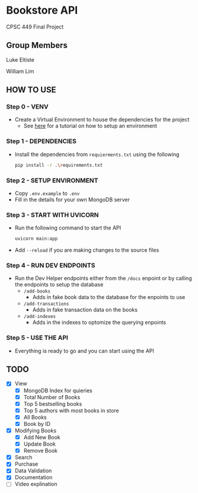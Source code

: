 # Bookstore API

CPSC 449 Final Project

## Group Members

Luke Eltiste

William Lim

## HOW TO USE

### Step 0 - VENV

- Create a Virtual Environment to house the dependencies for the project
  - See [here](https://docs.python.org/3/library/venv.html) for a tutorial on how to setup an environment

### Step 1 - DEPENDENCIES

- Install the dependencies from `requierments.txt` using the following
  ```sh
  pip install -r .\requirements.txt
  ```

### Step 2 - SETUP ENVIRONMENT

- Copy `.env.example` to `.env`
- Fill in the details for your own MongoDB server

### Step 3 - START WITH UVICORN

- Run the following command to start the API
  ```sh
  uvicorn main:app
  ```
- Add `--reload` if you are making changes to the source files

### Step 4 - RUN DEV ENDPOINTS

- Run the Dev Helper endpoints either from the `/docs` enpoint or by calling the endpoints to setup the database
  - `/add-books`
    - Adds in fake book data to the database for the enpoints to use
  - `/add-transactions`
    - Adds in fake transaction data on the books
  - `/add-indexes`
    - Adds in the indexes to optomize the querying enpoints

### Step 5 - USE THE API

- Everything is ready to go and you can start using the API

## TODO

- [x] View
  - [x] MongoDB Index for quieries
  - [x] Total Number of Books
  - [x] Top 5 bestselling books
  - [x] Top 5 authors with most books in store
  - [x] All Books
  - [x] Book by ID
- [x] Modifying Books
  - [x] Add New Book
  - [x] Update Book
  - [x] Remove Book
- [x] Search
- [x] Purchase
- [x] Data Validation
- [x] Documentation
- [ ] Video explination
